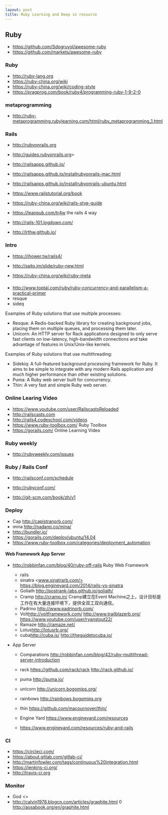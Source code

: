 ```yaml
---
layout: post
title: Ruby Learning and Deep in resource
---
```


## Ruby

- <https://github.com/Sdogruyol/awesome-ruby>
- <https://github.com/markets/awesome-ruby>

### Ruby
- <http://ruby-lang.org>
- <https://ruby-china.org/wiki>
- <https://ruby-china.org/wiki/coding-style>
- <https://pragprog.com/book/ruby4/programming-ruby-1-9-2-0>


### metaprogramming
- <http://ruby-metaprogramming.rubylearning.com/html/ruby_metaprogramming_1.html>

### Rails
- <http://rubyonrails.org>
- <http://guides.rubyonrails.org>>
- <http://railsapps.github.io/>
- <http://railsapps.github.io/installrubyonrails-mac.html> 
- <http://railsapps.github.io/installrubyonrails-ubuntu.html>
- <https://www.railstutorial.org/book>

- <https://ruby-china.org/wiki/rails-stye-guide>
- <https://leanpub.com/tr4w> the rails 4 way
- <http://rails-101.logdown.com/>
- <http://lrthw.github.io/>

### Intro 
- <https://ihower.tw/rails4/>

- <http://saito.im/slide/ruby-new.html>
- <https://ruby-china.org/wiki/ruby-meta>

### 
- http://www.toptal.com/ruby/ruby-concurrency-and-parallelism-a-practical-primer
- resque
- sideq

Examples of Ruby solutions that use multiple processes:

- Resque: A Redis-backed Ruby library for creating background jobs, placing them on multiple queues, and processing them later.
- Unicorn: An HTTP server for Rack applications designed to only serve fast clients on low-latency, high-bandwidth connections and take advantage of features in Unix/Unix-like kernels.

Examples of Ruby solutions that use multithreading:

- Sidekiq: A full-featured background processing framework for Ruby. It aims to be simple to integrate with any modern Rails application and much higher performance than other existing solutions.
- Puma: A Ruby web server built for concurrency.
- Thin: A very fast and simple Ruby web server.


### Online Learing Video 
- <https://www.youtube.com/user/RailscastsReloaded>
- <http://railscasts.com>
- <http://rails4.codeschool.com/videos>
- <https://www.ruby-toolbox.com/> Ruby Toolbox
- <https://gorails.com/>  Online Learning Video

### Ruby weekly 
- <http://rubyweekly.com/issues>

### Ruby / Rails Conf
- <http://railsconf.com/schedule>
- <http://rubyconf.com/>

- <http://git-scm.com/book/zh/v1>

### Deploy
- Cap <http://capistranorb.com/>
- mina <http://nadarei.co/mina/>
- <http://bundler.io/>
- <https://gorails.com/deploy/ubuntu/14.04>
- <https://www.ruby-toolbox.com/categories/deployment_automation>

#### Web Framework  App Server
- <http://robbinfan.com/blog/40/ruby-off-rails> Ruby Web Framework
    - rails
    - sinatra <www.sinatrarb.com/> <https://blog.engineyard.com/2014/rails-vs-sinatra>
    - Goliath <http://postrank-labs.github.io/goliath/> 
    - Cramp <http://cramp.in/>  Cramp建立在Event Machine之上，设计目标是工作在有大量连接环境下，提供全双工双向通信。
    - Padrino <http://www.padrinorb.com/>
    - Volt<http://voltframework.com/> <http://www.trailblazerb.org/> <https://www.youtube.com/user/ryanstout22/>
    - Ramaze <http://ramaze.net/>
    - Lotus<http://lotusrb.org/>
    - cuba<http://cuba.is/> <http://theguidetocuba.io/>
    
- App Server
    - Comparations <http://robbinfan.com/blog/42/ruby-multithread-server-introduction> 
    - rack <https://github.com/rack/rack> <http://rack.github.io/>
    - puma <http://puma.io/>
    - unicorn <http://unicorn.bogomips.org/>
    - rainbows <http://rainbows.bogomips.org>
    - thin <https://github.com/macournoyer/thin/>
    
    - Engine Yard <https://www.engineyard.com/resources>
    - <https://www.engineyard.com/resources/ruby-and-rails>

### CI 
- <https://circleci.com/>
- <https://about.gitlab.com/gitlab-ci/>
- <http://martinfowler.com/tags/continuous%20integration.html>
- <https://jenkins-ci.org/>
- <http://travis-ci.org>


### Monitor
- God <>
- <http://calvin1978.blogcn.com/articles/graphite.html>
0 <http://aosabook.org/en/graphite.html>
